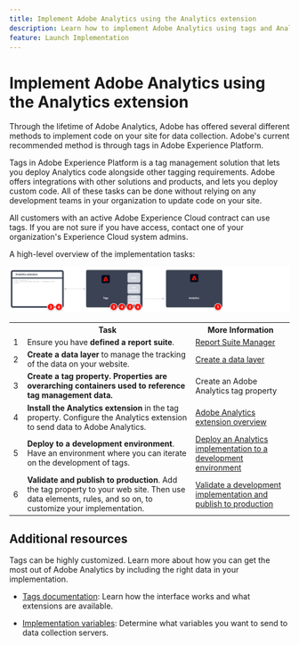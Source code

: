 ```yaml
---
title: Implement Adobe Analytics using the Analytics extension
description: Learn how to implement Adobe Analytics using tags and Analytics extension
feature: Launch Implementation
---
```

# Implement Adobe Analytics using the Analytics extension

Through the lifetime of Adobe Analytics, Adobe has offered several different methods to implement code on your site for data collection. Adobe's current recommended method is through tags in Adobe Experience Platform.

Tags in Adobe Experience Platform is a tag management solution that lets you deploy Analytics code alongside other tagging requirements. Adobe offers integrations with other solutions and products, and lets you deploy custom code. All of these tasks can be done without relying on any development teams in your organization to update code on your site.

All customers with an active Adobe Experience Cloud contract can use tags. If you are not sure if you have access, contact one of your organization's Experience Cloud system admins.

A high-level overview of the implementation tasks:



![Adobe Analytics using the Analytics extension workflow](../assets/analytics-extension-annotated.png)

<table style="width:100%">

<tr>
<th style="width:5%"></th><th style="width:60%"><b>Task</b></th><th style="width:35%"><b>More Information</b></th>
</tr>

<tr>
<td> 1</td>
<td>Ensure you have <b>defined a report suite</b>.</td>
<td><a href="../../admin/admin/c-manage-report-suites/report-suites-admin.md">Report Suite Manager</a></td>
</tr>

<tr>
<td>2</td>
<td><b>Create a data layer</b> to manage the tracking of the data on your website.</td>
<td>
<a href="../prepare/data-layer.md">Create a data layer</a>
</td>
</tr>

<tr>
<td>3</td>
<td><b><b>Create a tag property</b>. Properties are overarching containers used to reference tag management data.</td>
<td><a ref="../launch/create-analytics-property.md">Create an Adobe Analytics tag property</a></td>
</tr>

<tr>
<td>4</td><td><b>Install the Analytics extension</b> in the tag property. Configure the Analytics extension to send data to Adobe Analytics.</td>
<td><a href="https://experienceleague.adobe.com/docs/experience-platform/tags/extensions/client/analytics/overview.html?lang=en">Adobe Analytics extension overview</a></td>
</tr>

<tr>
<td>5</td>
<td><b>Deploy to a development environment</b>. Have an environment where you can iterate on the development of tags.</td>
<td><a href="./deploy-dev.md">Deploy an Analytics implementation to a development environment</td>
</tr>

<tr>
<td>6</td> 
<td><b>Validate and publish to production</b>. Add the tag property to your web site. Then use data elements, rules, and so on, to customize your implementation.</td>
<td><a href="./validate-publish-prod.md">Validate a development implementation and publish to production</a></td>
</tr>

</table>

## Additional resources

Tags can be highly customized. Learn more about how you can get the most out of Adobe Analytics by including the right data in your implementation.

-   [Tags documentation](https://experienceleague.adobe.com/docs/experience-platform/tags/home.html#): Learn how the interface works and what extensions are available.

-   [Implementation variables](../vars/overview.md): Determine what variables you want to send to data collection servers.
